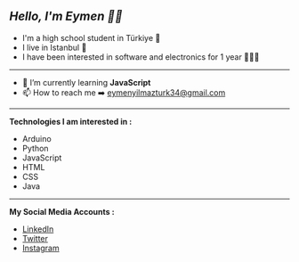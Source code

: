 ***Hello, I'm Eymen 👋🏻***
---
- I'm a high school student in Türkiye 🏫
- I live in Istanbul 🌆
- I have been interested in software and electronics for 1 year 👨🏻‍💻
---
- 🌱 I’m currently learning **JavaScript**
- 📫 How to reach me ➡️ eymenyilmazturk34@gmail.com
---
**Technologies I am interested in :**
- Arduino
- Python
- JavaScript
- HTML
- CSS
- Java
---
**My Social Media Accounts :**
- [LinkedIn](https://www.linkedin.com/in/eymen-y%C4%B1lmazt%C3%BCrk-54023a264/)
- [Twitter](https://twitter.com/eymenyilmazturk)
- [Instagram](https://instagram.com/eymenyilmazturkk)
